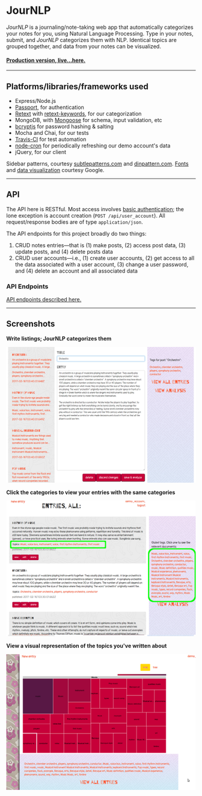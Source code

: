 # JourNLP

_JourNLP_ is a journaling/note-taking web app that automatically categorizes your notes for you, using Natural Language Processing. Type in your notes, submit, and _JourNLP_ categorizes them with NLP. Identical topics are grouped together, and data from your notes can be visualized.

#### [Production version, live...here.](https://jour-nlp.herokuapp.com)
---------------------------------------------------------------

## Platforms/libraries/frameworks used
* Express/Node.js
* [Passport](http://passportjs.org/), for authentication
* [Retext](https://github.com/wooorm/retext/) with [retext-keywords](https://github.com/wooorm/retext-keywords), for our categorization
* MongoDB, with [Mongoose](mongoosejs.com/) for schema, input validation, etc
* [bcryptjs](https://www.npmjs.com/package/bcryptjs) for password hashing & salting
* Mocha and Chai, for our tests
* [Travis-CI](https://travis-ci.org/) for test automation
* [node-cron](https://github.com/kelektiv/node-cron) for periodically refreshing our demo account's data
* jQuery, for our client

Sidebar patterns, courtesy [subtlepatterns.com](http://www.subtlepatterns.com) and [dinpattern.com](http://www.dinpattern.com/).
[Fonts](https://fonts.google.com/) and [data visualization](https://developers.google.com/chart/) courtesy Google.

---------------------------------------------------------------

## API

The API here is RESTful. Most access involves [basic authentication](https://www.httpwatch.com/httpgallery/authentication/); the lone exception is account creation (`POST /api/user_account`). All request/response bodies are of type `application/json`.

The API endpoints for this project broadly do two things:

1. CRUD notes entries&#8212;that is (1) make posts, (2) access post data, (3) update posts, and (4) delete posts data
2. CRUD user accounts&#8212;i.e., (1) create user accounts, (2) get access to all the data associated with a user account, (3) change a user password, and (4) delete an account and all associated data

### API Endpoints

[API endpoints described here.](doc/API-documentation.md)

---------------------------------------------------------------

## Screenshots

**Write listings; JourNLP categorizes them**

![write listings](doc/entry.png)


**Click the categories to view your entries with the same categories**

![categories](doc/listings.png)


**View a visual representation of the topics you've written about**

![visualization](doc/analysis.png)


